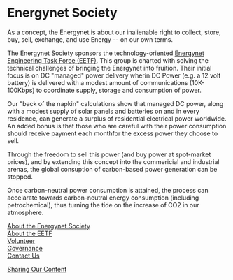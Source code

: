 # Energynet Society


As a concept, the Energynet is about our inalienable right to collect, store, buy, sell, exchange, and use Energy -- on our own terms.

The Energynet Society sponsors the technology-oriented [Energynet Engineering Task Force (EETF)](http://eetf.io). This group is charted with solving the technical challenges of bringing the Energynet into fruition. Their initial focus is on DC "managed" power delivery wherin DC Power (e.g. a 12 volt battery) is delivered with a modest amount of communications (10K-100Kbps) to coordinate supply, storage and consumption of power.

Our "back of the napkin" calculations show that managed DC power, along with a modest supply of solar panels and batteries on and in every residence, can generate a surplus of residential electrical power worldwide. An added bonus is that those who are careful with their power consumption should receive payment each monthfor the excess power they choose to sell.

Through the freedom to sell this power (and buy power at spot-market prices), and by extending this concept into the commericial and industrial arenas, the global consuption of carbon-based power generation can be stopped.

Once carbon-neutral power consumption is attained, the process can accelarate towards carbon-neutral energy consumption (including petrochemical), thus turning the tide on the increase of CO2 in our atmosphere.

[About the Energynet Society](/about)<br>
[About the EETF](http://eetf.io)<br>
[Volunteer](/volunteer)<br>
[Governance](/governance)<br>
[Contact Us](/contact)<br>
<!-- [Follow Us](/follow)<br> -->
[Sharing Our Content](/sharing)<br>
<!-- [Privacy Policy](/privacy)<br> -->
